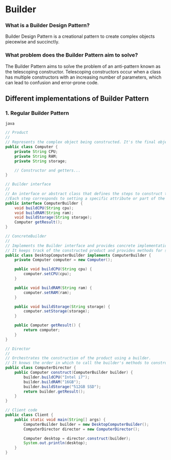 # Builder

### What is a Builder Design Pattern?

Builder Design Pattern is a creational pattern to create complex objects piecewise and succinctly.

### What problem does the Builder Pattern aim to solve?

The Builder Pattern aims to solve the problem of an anti-pattern known as the telescoping constructor. Telescoping constructors occur when a class has multiple constructors with an increasing number of parameters, which can lead to confusion and error-prone code.


## Different implementations of Builder Pattern

### 1. Regular Builder Pattern

`java`
```java
// Product
//
// Represents the complex object being constructed. It's the final object that the client code wants to obtain.
public class Computer {
    private String CPU;
    private String RAM;
    private String storage;

    // Constructor and getters...
}

// Builder interface
//
// An interface or abstract class that defines the steps to construct the product.
//Each step corresponds to setting a specific attribute or part of the product.
public interface ComputerBuilder {
    void buildCPU(String cpu);
    void buildRAM(String ram);
    void buildStorage(String storage);
    Computer getResult();
}

// ConcreteBuilder
//
// Implements the Builder interface and provides concrete implementations for constructing the product.
// It keeps track of the constructed product and provides methods for setting its attributes.
public class DesktopComputerBuilder implements ComputerBuilder {
    private Computer computer = new Computer();

    public void buildCPU(String cpu) {
        computer.setCPU(cpu);
    }

    public void buildRAM(String ram) {
        computer.setRAM(ram);
    }

    public void buildStorage(String storage) {
        computer.setStorage(storage);
    }

    public Computer getResult() {
        return computer;
    }
}

// Director
//
// Orchestrates the construction of the product using a builder.
// It knows the order in which to call the builder's methods to construct the final product.
public class ComputerDirector {
    public Computer construct(ComputerBuilder builder) {
        builder.buildCPU("Intel i7");
        builder.buildRAM("16GB");
        builder.buildStorage("512GB SSD");
        return builder.getResult();
    }
}

// Client code
public class Client {
    public static void main(String[] args) {
        ComputerBuilder builder = new DesktopComputerBuilder();
        ComputerDirector director = new ComputerDirector();

        Computer desktop = director.construct(builder);
        System.out.println(desktop);
    }
}
```
